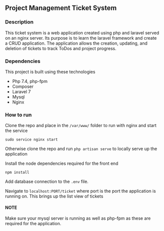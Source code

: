 ## Project Management Ticket System

### Description
This ticket system is a web application created using php and laravel served on an nginx server. Its purpose is to learn the laravel framework and 
create a CRUD application. The application allows the creation, updating, and deletion of tickets to track ToDos and project progress.

### Dependencies
This project is built using these technologies
* Php 7.4, php-fpm
* Composer
* Laravel 7
* Mysql
* Nginx

### How to run
Clone the repo and place in the `/var/www/` folder to run with nginx and start the service
```
sudo service nginx start
```
Otherwise clone the repo and run `php artisan serve` to locally serve up the application

Install the node dependencies required for the front end
```
npm install
```

Add database connection to the `.env` file.

Navigate to `localhost:PORT/ticket` where port is the port the application is running on. This brings up the list view of tickets

#### NOTE
Make sure your mysql server is running as well as php-fpm as these are required for the application.